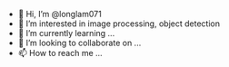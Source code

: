 - 👋 Hi, I’m @longlam071
- 👀 I’m interested in image processing, object detection
- 🌱 I’m currently learning ...
- 💞️ I’m looking to collaborate on ...
- 📫 How to reach me ...

<!---
longlam071/longlam071 is a ✨ special ✨ repository because its `README.md` (this file) appears on your GitHub profile.
You can click the Preview link to take a look at your changes.
--->
